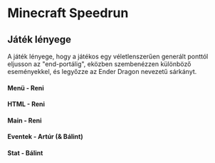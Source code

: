 # Minecraft Speedrun

## Játék lényege
 A játék lényege, hogy a játékos egy véletlenszerűen generált ponttól eljusson az "end-portálig", eközben szembenézzen különböző eseményekkel, és legyőzze az Ender Dragon nevezetű sárkányt.

 #### Menü - Reni
 #### HTML - Reni 
 #### Main - Reni
 #### Eventek - Artúr (& Bálint)
 #### Stat - Bálint
 
 
